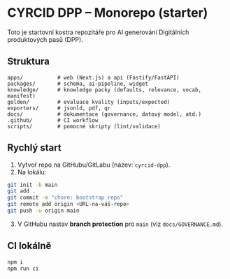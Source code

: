 # CYRCID DPP – Monorepo (starter)

Toto je startovní kostra repozitáře pro AI generování Digitálních produktových pasů (DPP).

## Struktura
```
apps/           # web (Next.js) a api (Fastify/FastAPI)
packages/       # schema, ai-pipeline, widget
knowledge/      # knowledge packy (defaults, relevance, vocab, manifest)
golden/         # evaluace kvality (inputs/expected)
exporters/      # jsonld, pdf, qr
docs/           # dokumentace (governance, datový model, atd.)
.github/        # CI workflow
scripts/        # pomocné skripty (lint/validace)
```
## Rychlý start
1) Vytvoř repo na GitHubu/GitLabu (název: `cyrcid-dpp`).  
2) Na lokálu:
```bash
git init -b main
git add .
git commit -m "chore: bootstrap repo"
git remote add origin <URL-na-váš-repo>
git push -u origin main
```
3) V GitHubu nastav **branch protection** pro `main` (viz `docs/GOVERNANCE.md`).

## CI lokálně
```bash
npm i
npm run ci
```